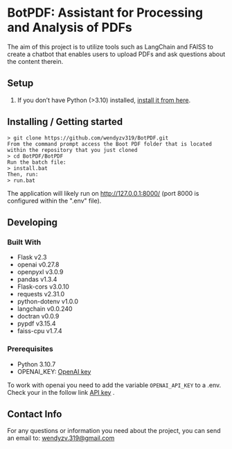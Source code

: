 # BotPDF: Assistant for Processing and Analysis of PDFs

The aim of this project is to utilize tools such as LangChain and FAISS to create a chatbot that enables users to upload PDFs and ask questions about the content therein.

## Setup

1. If you don’t have Python (>3.10) installed, [install it from here](https://www.python.org/downloads/).

## Installing / Getting started
    > git clone https://github.com/wendyzv319/BotPDF.git
	From the command prompt access the Boot PDF folder that is located within the repository that you just cloned
    > cd BotPDF/BotPDF
    Run the batch file:
    > install.bat
    Then, run:
    > run.bat
   The application will likely run on http://127.0.0.1:8000/ (port 8000 is configured within the ".env" file).
   
   
## Developing

### Built With
- Flask v2.3
- openai v0.27.8
- openpyxl v3.0.9
- pandas v1.3.4
- Flask-cors v3.0.10
- requests v2.31.0
- python-dotenv v1.0.0
- langchain v0.0.240
- doctran v0.0.9
- pypdf v3.15.4
- faiss-cpu v1.7.4
  
### Prerequisites
- Python 3.10.7
- OPENAI_KEY: [OpenAI key](https://help.openai.com/en/articles/4936850-where-do-i-find-my-secret-api-key)


To work with openai you need to add the variable `OPENAI_API_KEY` to a .env. Check your in the follow link [API key](https://beta.openai.com/account/api-keys) .

## Contact Info

For any questions or information you need about the project, you can send an email to: wendyzv.319@gmail.com
